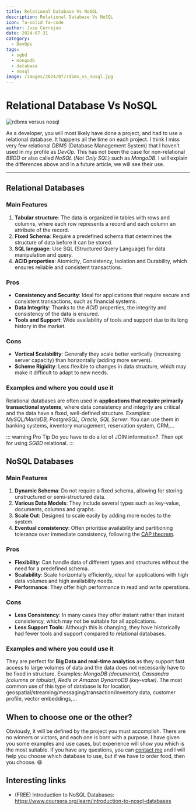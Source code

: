 ```yaml
---
title: Relational Database Vs NoSQL
description: Relational Database Vs NoSQL
icon: fa-solid fa-code
author: Jose Cerrejon
date: 2024-07-31
category:
  - DevOps
tags:
  - sgbd
  - mongodb
  - database
  - nosql
image: /images/2024/07/rdbms_vs_nosql.jpg
---
```

# Relational Database Vs NoSQL

![rdbms versus nosql](/images/2024/07/rdbms_vs_nosql.jpg "It's funny the image generated by the AI, the young guy for NoSQL")

As a developer, you will most likely have done a project, and had to use a relational database. It happens all the time on each project. I think I miss very few relational *DBMS* (Database Management System) that I haven’t used in my profile as *DevOp*. This has not been the case for non-relational *BBDD* or also called *NoSQL* (*Not Only SQL*) such as *MongoDB*. I will explain the differences above and in a future article, we will see their use.

- - -

## Relational Databases

### Main Features

1. **Tabular structure**: The data is organized in tables with rows and columns, where each row represents a record and each column an attribute of the record.
2. **Fixed Schema**: Require a predefined schema that determines the structure of data before it can be stored.
3. **SQL language**: Use SQL (Structured Query Language) for data manipulation and query.
4. **ACID properties**: Atomicity, Consistency, Isolation and Durability, which ensures reliable and consistent transactions.

### Pros

- **Consistency and Security**: Ideal for applications that require secure and consistent transactions, such as financial systems.
- **Data Integrity**: Thanks to the *ACID* properties, the integrity and consistency of the data is ensured.
- **Tools and Support**: Wide availability of tools and support due to its long history in the market.

### Cons

- **Vertical Scalability**: Generally they scale better vertically (increasing server capacity) than horizontally (adding more servers).
- **Scheme Rigidity**: Less flexible to changes in data structure, which may make it difficult to adapt to new needs.

### Examples and where you could use it

Relational databases are often used in **applications that require primarily transactional systems**, where data consistency and integrity are critical and the data have a fixed, well-defined structure. Examples: *MySQL/MariaDB, PostgreSQL, Oracle, SQL Server*. You can use them in banking systems, inventory management, reservation system, CRM,...

::: warning Pro Tip
Do you have to do a lot of JOIN information?. Then opt for using *SGBD* relational.
:::

## NoSQL Databases

### Main Features

1. **Dynamic Schema**: Do not require a fixed schema, allowing for storing unstructured or semi-structured data.
2. **Various Data Models**: They include several types such as key-value, documents, columns and graphs.
3. **Scale Out**: Designed to scale easily by adding more nodes to the system.
4. **Eventual consistency**: Often prioritise availability and partitioning tolerance over immediate consistency, following the [CAP theorem](https://en.wikipedia.org/wiki/CAP_theorem).

### Pros

- **Flexibility**: Can handle data of different types and structures without the need for a predefined schema.
- **Scalability**: Scale horizontally efficiently, ideal for applications with high data volumes and high availability needs.
- **Performance**: They offer high performance in read and write operations.

### Cons

- **Less Consistency**: In many cases they offer instant rather than instant consistency, which may not be suitable for all applications.
- **Less Support Tools**: Although this is changing, they have historically had fewer tools and support compared to relational databases.

### Examples and where you could use it

They are perfect for **Big Data and real-time analytics** as they support fast access to large volumes of data and the data does not necessarily have to be fixed in structure. Examples: *MongoDB (documents), Cassandra (columns or tabular), Redis or Amazon DynamoDB (key-value)*. The most common use of this type of database is for location, geospatial/streaming/messaging/transaction/inventory data, customer profile, vector embeddings,...

## When to choose one or the other?

Obviously, it will be defined by the project you must accomplish. There are no winners or victors, and each one is born with a purpose. I have given you some examples and use cases, but experience will show you which is the most suitable. If you have any questions, you can [contact me](mailto:ulysess@gmail.com) and I will help you choose which database to use, but if we have to order food, then you choose. 😆

## Interesting links

* (FREE) Introduction to NoSQL Databases: https://www.coursera.org/learn/introduction-to-nosql-databases